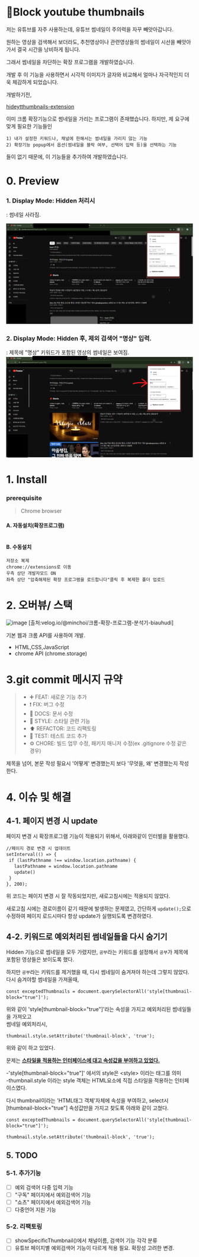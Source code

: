 # 🫷Block youtube thumbnails 
저는 유튜브를 자주 사용하는데, 유튜브 썸네일이 주의력을 자꾸 빼앗아갑니다. 

원하는 영상을 검색해서 보더라도, 추천영상이나 관련영상들의 썸네일이 시선을 빼앗아가서 결국 시간을 낭비하게 됩니다.

그래서 썸네일을 차단하는 확장 프로그램을 개발하였습니다.

개발 후 이 기능을 사용하면서 시각적 이미지가 글자와 비교해서 얼마나 자극적인지 더욱 체감하게 되었습니다.

개발하기전,

[hideytthumbnails-extension](https://github.com/domdomegg/hideytthumbnails-extension)

이미 크롬 확장기능으로 썸네일을 가리는 프로그램이 존재했습니다. 
하지만, 제 요구에 맞게 필요한 기능들인
```
1) 내가 설정한 키워드나, 채널에 한해서는 썸네일을 가리지 않는 기능
2) 확장기능 popup에서 옵션(썸네일을 블락 여부, 선택어 입력 등)을 선택하는 기능
```

들이 없기 때문에, 이 기능들을 추가하여 개발하였습니다.

#
# 0. Preview
 ### 1. Display Mode: Hidden 처리시
: 썸네일 사라짐.

![image](images/image.png)

 ### 2. Display Mode: Hidden 후, 제외 검색어 "명상" 입력.
: 제목에 "명상" 키워드가 포함된 영상의 썸네일은 보여짐.
![image](images/image-2.png)

#
# 1. Install

### prerequisite
> Chrome browser

#### A. 자동설치(확장프로그램)
```

```
#### B. 수동설치
```
저장소 복제
chrome://extensions로 이동
우측 상단 개발자모드 ON
좌측 상단 "압축해제된 확장 프로그램을 로드합니다"클릭 후 복제한 폴더 업로드
```
#
# 2. 오버뷰/ 스택

![image](https://velog.velcdn.com/images%2Fminchoi%2Fpost%2F5a6dc3c7-ff5a-46d3-ab72-c093f607bbc0%2F%ED%81%AC%EB%A1%AC%ED%99%95%EC%9E%A51.jpg)
[출처:velog.io/@minchoi/크롬-확장-프로그램-분석기-biauhudi]

기본 웹과 크롬 API를 사용하여 개발.

- HTML,CSS,JavaScript
- chrome API (chrome.storage)

#
# 3.git commit 메시지 규약
> * ➕ FEAT: 새로운 기능 추가
> * ❗ FIX: 버그 수정
> * 📝 DOCS: 문서 수정
> * 🎨 STYLE: 스타일 관련 기능
> * ⬆️ REFACTOR: 코드 리팩토링
> * 🔎 TEST: 테스트 코드 추가
> * ⚙ CHORE: 빌드 업무 수정, 패키지 매니저 수정(ex .gitignore 수정 같은 경우)

제목을 넘어, 본문 작성 필요시 '어떻게' 변경했는지 보다 '무엇을, 왜' 변경했는지 작성한다.
#
# 4. 이슈 및 해결

## 4-1. 페이지 변경 시 update
 페이지 변경 시 확장프로그램 기능이 적용되기 위해서, 
 아래와같이 인터벌을 활용했다.
 ```
//페이지 경로 변경 시 업데이트 
setInterval(() => {
  if (lastPathname !== window.location.pathname) {
    lastPathname = window.location.pathname
    update()
  }
}, 200);
```
위 코드는 페이지 변경 시 잘 작동되었지만, 새로고침시에는 적용되지 않았다.  

새로고침 시에는 경로이름이 같기 때문에 발생하는 문제였고, 간단하게  ```update();```으로 수정하여 페이지 로드시마다 항상 update가 실행되도록 변경하였다.

## 4-2. 키워드로 예외처리된 썸네일들을 다시 숨기기
Hidden 기능으로 썸네일을 모두 가렸지만, ```공부```라는 키워드를 설정해서 ```공부```가 제목에 포함된 영상들은 보이도록 했다.  

하지만 ```공부```라는 키워드를 제거했을 때, 다시 썸네일이 숨겨져야 하는데 그렇지 않았다.  
다시 숨겨야할 썸네일을 가져올때,
```
const exceptedThumbnails = document.querySelectorAll('style[thumbnail-block="true"]');
```
위와 같이 'style[thumbnail-block="true"]'라는 속성을 가지고 예외처리된 썸네일들을 가져오고  
썸네일 예외처리시,
```
thumbnail.style.setAttribute('thumbnail-block', 'true');
```
위와 같이 하고 있었다.

문제는 <U>**스타일을 적용하는 인터페이스에 대고 속성값을 부여하고 있었다.**</U>

-'style[thumbnail-block="true"]' 에서의 style은 \<style> 이라는 태그를 의미  
-thumbnail.style 이라는 style 객체는 HTML요소에 직접 스타일을 적용하는 인터페이스였다.  

다시 thumbnail이라는 'HTML태그 객체'자체에 속성을 부여하고, select시 [thumbnail-block="true"] 속성값만을 가지고 찾도록 아래와 같이 고쳤다.  
```
const exceptedThumbnails = document.querySelectorAll('style[thumbnail-block="true"]');
```
```
thumbnail.style.setAttribute('thumbnail-block', 'true');
```

## 5. TODO

### 5-1. 추가기능
+ [ ] 예외 검색어 다중 입력 기능
+ [ ] "구독" 페이지에서 예외검색어 기능
+ [ ] "쇼츠" 페이지에서 예외검색어 기능
+ [ ] 다중언어 지원 기능

### 5-2. 리팩토링
+ [ ] showSpecificThumbnail()에서 채널이름, 검색어 기능 각각 분류
+ [ ] 유튜브 페이지별 예외검색어 기능이 다르게 적용 필요. 확장성 고려한 변경.